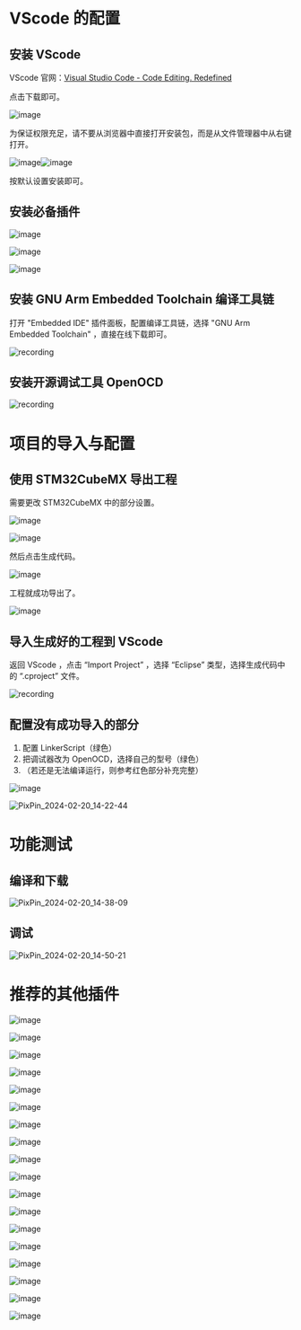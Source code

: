# VScode 的配置

## 安装 VScode

VScode 官网：[Visual Studio Code - Code Editing. Redefined](https://code.visualstudio.com/)

点击下载即可。

​![image](assets/image-20240220123413-rconhc5.png)

为保证权限充足，请不要从浏览器中直接打开安装包，而是从文件管理器中从右键打开。

​![image](assets/image-20240220123627-lcq8yr7.png)![image](assets/image-20240220123956-lezgvf2.png)​

按默认设置安装即可。

## 安装必备插件

​![image](assets/image-20240220124407-4c9zil3.png)​

​![image](assets/image-20240220124516-46se8kz.png)​

​![image](assets/image-20240220144717-ayciwlw.png)​

## 安装 GNU Arm Embedded Toolchain 编译工具链

打开 "Embedded IDE" 插件面板，配置编译工具链，选择 "GNU Arm Embedded Toolchain" ，直接在线下载即可。

​![recording](assets/recording-20240220134620-yy80096.gif)​

## 安装开源调试工具 OpenOCD

​![recording](assets/recording-20240220135318-62548sj.gif)​

# 项目的导入与配置

## 使用 STM32CubeMX 导出工程

需要更改 STM32CubeMX 中的部分设置。

​![image](assets/image-20240220140451-wojdda4.png)​

​![image](assets/image-20240220140558-zooi1vn.png)​

然后点击生成代码。

​![image](assets/image-20240220140637-ra5kldm.png)​

工程就成功导出了。

​![image](assets/image-20240220140745-uftwn7h.png)​

## 导入生成好的工程到 VScode

返回 VScode ，点击 “Import Project” ，选择 “Eclipse” 类型，选择生成代码中的 “.cproject” 文件。

​![recording](assets/recording-20240220141608-fsbsq6z.webp)​

## 配置没有成功导入的部分

1. 配置 LinkerScript（绿色）
2. 把调试器改为 OpenOCD，选择自己的型号（绿色）
3. （若还是无法编译运行，则参考红色部分补充完整）

​![image](assets/image-20240220153235-1je5nx0.png)​

​![PixPin_2024-02-20_14-22-44](assets/PixPin_2024-02-20_14-22-44-20240220142424-f4740hk.webp)​

# 功能测试

## 编译和下载

​![PixPin_2024-02-20_14-38-09](assets/PixPin_2024-02-20_14-38-09-20240220143849-zcclrwz.webp)​

## 调试

​![PixPin_2024-02-20_14-50-21](assets/PixPin_2024-02-20_14-50-21-20240220145128-2phivpc.webp)​

# 推荐的其他插件

​![image](assets/image-20240220145324-pyx7ifj.png)​

​![image](assets/image-20240220145346-dpbshzw.png)​

​![image](assets/image-20240220145359-umd6rk5.png)​

​![image](assets/image-20240220145413-40n7slh.png)​

​![image](assets/image-20240220145509-qtkh2gh.png)​

​![image](assets/image-20240220145622-by0k751.png)​

​![image](assets/image-20240220145647-cx4eypw.png)​

​![image](assets/image-20240220145734-8s8vp5j.png)​

​![image](assets/image-20240220145749-puo2621.png)​

​![image](assets/image-20240220145805-ah525io.png)​

​![image](assets/image-20240220145821-8elzcdj.png)​

​![image](assets/image-20240220145831-jga4nmy.png)​

​![image](assets/image-20240220145848-l0e75qr.png)​

​![image](assets/image-20240220145901-aty1tcx.png)​

​![image](assets/image-20240220145910-as4rvfv.png)​

​![image](assets/image-20240220145926-nneasbp.png)​

​![image](assets/image-20240220145934-zcj4gh2.png)​

​![image](assets/image-20240220145951-51yw6ov.png)​

‍

​​
